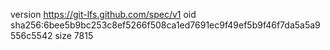 version https://git-lfs.github.com/spec/v1
oid sha256:6bee5b9bc253c8ef5266f508ca1ed7691ec9f49ef5b9f46f7da5a5a9556c5542
size 7815
